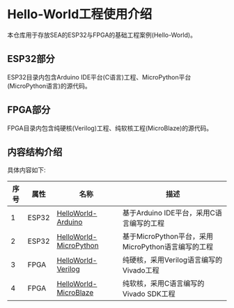 # Hello-World工程使用介绍

本仓库用于存放SEA的ESP32与FPGA的基础工程案例(Hello-World)。

## ESP32部分

ESP32目录内包含Arduino IDE平台(C语言)工程、MicroPython平台(MicroPython语言)的源代码。

## FPGA部分

FPGA目录内包含纯硬核(Verilog)工程、纯软核工程(MicroBlaze)的源代码。

## 内容结构介绍

具体内容如下:

| 序号 | 属性 | 名称                                                         | 描述                                       |
| ---- | ---- | ------------------------------------------------------------ | ------------------------------------------ |
| 1    | ESP32 | [HelloWorld-Arduino](/Hello-World/ESP32/Arduino-IDE)         | 基于Arduino IDE平台，采用C语言编写的工程    |
| 2    | ESP32 | [HelloWorld-MicroPython](/Hello-World/ESP32/MicroPython)   | 基于MicroPython平台，采用MicroPython语言编写的工程       |
| 3    | FPGA | [HelloWorld-Verilog](/Hello-World/FPGA/Verilog)              | 纯硬核，采用Verilog语言编写的Vivado工程     |
| 4    | FPGA | [HelloWorld-MicroBlaze](/Hello-World/FPGA/MicroBlaze)        | 纯软核，采用C语言编写的Vivado SDK工程       |
